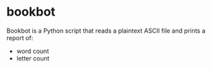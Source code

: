 # bookbot

Bookbot is a Python script that reads a plaintext ASCII file and prints a report
of:

- word count
- letter count
